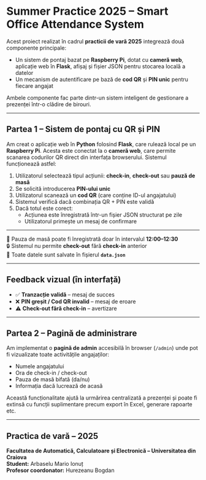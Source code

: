 # **Summer Practice 2025 – Smart Office Attendance System**

Acest proiect realizat în cadrul **practicii de vară 2025** integrează două componente principale:

- Un sistem de pontaj bazat pe **Raspberry Pi**, dotat cu **cameră web**, aplicație web în **Flask**, afișaj și fișier JSON pentru stocarea locală a datelor  
- Un mecanism de autentificare pe bază de **cod QR** și **PIN unic** pentru fiecare angajat  

Ambele componente fac parte dintr-un sistem inteligent de gestionare a prezenței într-o clădire de birouri.

---

## **Partea 1 – Sistem de pontaj cu QR și PIN**

Am creat o aplicație web în **Python** folosind **Flask**, care rulează local pe un **Raspberry Pi**. Acesta este conectat la o **cameră web**, care permite scanarea codurilor QR direct din interfața browserului. Sistemul funcționează astfel:

1. Utilizatorul selectează tipul acțiunii: **check-in**, **check-out** sau **pauză de masă**  
2. Se solicită introducerea **PIN-ului unic**  
3. Utilizatorul scanează un **cod QR** (care conține ID-ul angajatului)  
4. Sistemul verifică dacă combinația QR + PIN este validă  
5. Dacă totul este corect:
   - Acțiunea este înregistrată într-un fișier JSON structurat pe zile
   - Utilizatorul primește un mesaj de confirmare

---

🔁 Pauza de masă poate fi înregistrată doar în intervalul **12:00–12:30**  
🔒 Sistemul nu permite **check-out** fără **check-in** anterior  
📁 Toate datele sunt salvate în fișierul **`data.json`**

---

## **Feedback vizual (în interfață)**

- ✅ **Tranzacție validă** – mesaj de succes  
- ❌ **PIN greșit / Cod QR invalid** – mesaj de eroare  
- ⚠️ **Check-out fără check-in** – avertizare  

---

## **Partea 2 – Pagină de administrare**

Am implementat o **pagină de admin** accesibilă în browser (`/admin`) unde pot fi vizualizate toate activitățile angajaților:

- Numele angajatului  
- Ora de check-in / check-out  
- Pauza de masă bifată (da/nu)  
- Informația dacă lucrează de acasă  

Această funcționalitate ajută la urmărirea centralizată a prezenței și poate fi extinsă cu funcții suplimentare precum export în Excel, generare rapoarte etc.

---

## **Practica de vară – 2025**  
**Facultatea de Automatică, Calculatoare și Electronică – Universitatea din Craiova**  
**Student:** Arbaselu Mario Ionuț  
**Profesor coordonator:** Hurezeanu Bogdan
